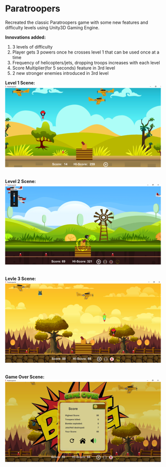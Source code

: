 # Paratroopers

Recreated the classic Paratroopers game with some new features and difficulty levels using Unity3D Gaming Engine. <br />

**Innovations added:**
1. 3 levels of difficulty
2. Player gets 3 powers once he crosses level 1 that can be used once at a time
3. Frequency of helicopters/jets, dropping troops increases with each level
4. Score Multiplier(for 5 seconds) feature in 3rd level
5. 2 new stronger enemies introduced in 3rd level

**Level 1 Scene:** ![picture](Level1.png) <br /> <br /> <br />
**Level 2 Scene:** ![picture](Level2.png) <br /> <br /> <br />
**Levle 3 Scene:** ![picture](Level3.png) <br /> <br /> <br />
**Game Over Scene:** ![picture](GameOver.png) <br /> <br /> <br />
